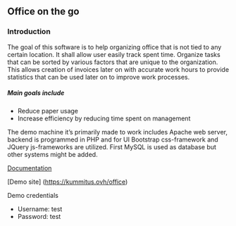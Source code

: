## Office on the go

### Introduction

The goal of this software is to help organizing office that is not tied to any certain location. It shall allow user easily track spent time. Organize tasks that can be sorted by various factors that are unique to the organization. This allows creation of invoices later on with accurate work hours to provide statistics that can be used later on to improve work processes.

##### Main goals include
- Reduce paper usage
- Increase efficiency by reducing time spent on management

The demo machine it’s primarily made to work includes Apache web server, backend is programmed in PHP and for UI Bootstrap css-framework and JQuery js-frameworks are utilized. First MySQL is used as database but other systems might be added.

[Documentation](https://github.com/kummitus/officeonthego/blob/master/doc/OfficeOnTheGoDoc.pdf)

[Demo site] (https://kummitus.ovh/office)

Demo credentials
 - Username: test
 - Password: test

